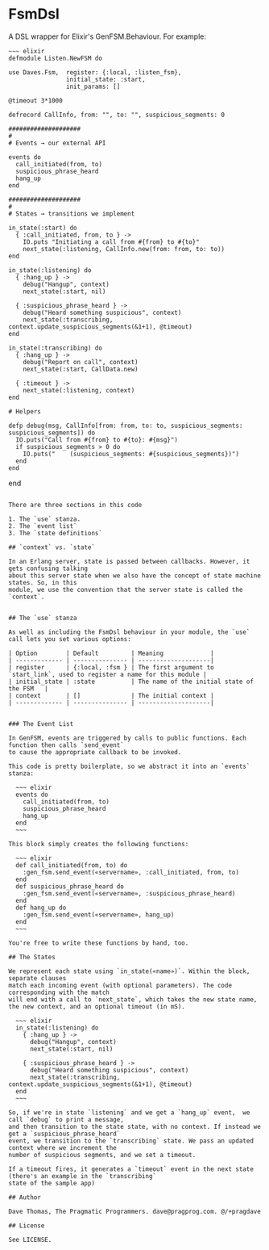 # FsmDsl

A DSL wrapper for Elixir's GenFSM.Behaviour. For example:

    ~~~ elixir
    defmodule Listen.NewFSM do

    use Daves.Fsm,  register: {:local, :listen_fsm},
                    initial_state: :start,
                    init_params: []

    @timeout 3*1000

    defrecord CallInfo, from: "", to: "", suspicious_segments: 0

    ####################
    #
    # Events → our external API

    events do
      call_initiated(from, to)
      suspicious_phrase_heard
      hang_up
    end

    ####################
    #
    # States → transitions we implement

    in_state(:start) do
      { :call_initiated, from, to } ->
        IO.puts "Initiating a call from #{from} to #{to}"
        next_state(:listening, CallInfo.new(from: from, to: to))
    end

    in_state(:listening) do
      { :hang_up } ->
        debug("Hangup", context)
        next_state(:start, nil)

      { :suspicious_phrase_heard } ->
        debug("Heard something suspicious", context)
        next_state(:transcribing, context.update_suspicious_segments(&1+1), @timeout)
    end

    in_state(:transcribing) do
      { :hang_up } ->
        debug("Report on call", context)
        next_state(:start, CallData.new)

      { :timeout } ->
        next_state(:listening, context)
    end

    # Helpers

    defp debug(msg, CallInfo[from: from, to: to, suspicious_segments: suspicious_segments]) do
      IO.puts("Call from #{from} to #{to}: #{msg}")
      if suspicious_segments > 0 do
        IO.puts("    (suspicious_segments: #{suspicious_segments})")
      end
    end
  end
  ~~~

There are three sections in this code

1. The `use` stanza.
2. The `event list`
3. The `state definitions`

## `context` vs. `state`

In an Erlang server, state is passed between callbacks. However, it gets confusing talking 
about this server state when we also have the concept of state machine states. So, in this
module, we use the convention that the server state is called the `context`.


## The `use` stanza

As well as including the FsmDsl behaviour in your module, the `use` call lets you set various options:

| Option        | Default         | Meaning             |
| ------------- | --------------- | --------------------|
| register      | {:local, :fsm } | The first argument to `start_link`, used to register a name for this module |
| initial_state | :state          | The name of the initial state of the FSM   |
| context       | []              | The initial context |
| ------------- | --------------- | --------------------|


### The Event List

In GenFSM, events are triggered by calls to public functions. Each function then calls `send_event`
to cause the appropriate callback to be invoked.

This code is pretty boilerplate, so we abstract it into an `events` stanza:

    ~~~ elixir
    events do
      call_initiated(from, to)
      suspicious_phrase_heard
      hang_up
    end
    ~~~

This block simply creates the following functions:

    ~~~ elixir
    def call_initiated(from, to) do
      :gen_fsm.send_event(«servername», :call_initiated, from, to)
    end
    def suspicious_phrase_heard do
      :gen_fsm.send_event(«servername», :suspicious_phrase_heard)
    end
    def hang_up do
      :gen_fsm.send_event(«servername», hang_up)
    end
    ~~~

You're free to write these functions by hand, too.

## The States

We represent each state using `in_state(«name»)`. Within the block, separate clauses
match each incoming event (with optional parameters). The code corresponding with the match
will end with a call to `next_state`, which takes the new state name, the new context, and an optional timeout (in mS).

    ~~~ elixir
    in_state(:listening) do
      { :hang_up } ->
        debug("Hangup", context)
        next_state(:start, nil)

      { :suspicious_phrase_heard } ->
        debug("Heard something suspicious", context)
        next_state(:transcribing, context.update_suspicious_segments(&1+1), @timeout)
    end
    ~~~

So, if we're in state `listening` and we get a `hang_up` event,  we call `debug` to print a message, 
and then transition to the state state, with no context. If instead we get a `suspicious_phrase_heard` 
event, we transition to the `transcribing` state. We pass an updated context where we increment the
number of suspicious segments, and we set a timeout.

If a timeout fires, it generates a `timeout` event in the next state (there's an example in the `transcribing` 
state of the sample app)

## Author

Dave Thomas, The Pragmatic Programmers. dave@pragprog.com. @/+pragdave

## License

See LICENSE.
